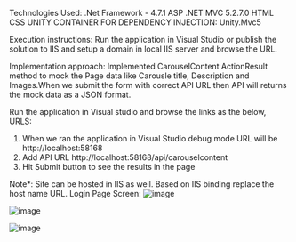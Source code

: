 Technologies Used:
.Net Framework - 4.7.1
ASP .NET MVC 5.2.7.0
HTML
CSS
UNITY CONTAINER FOR DEPENDENCY INJECTION: Unity.Mvc5

Execution instructions:
Run the application in Visual Studio or publish the solution to IIS and setup a domain in local IIS server and browse the URL.

Implementation approach:
Implemented CarouselContent ActionResult method to mock the Page data like Carousle title, Description and Images.When we submit the form with correct API URL then API will returns the mock data as a JSON format.

Run the application in Visual studio and browse the links as the below,
URLS:
1. When we ran the application in Visual Studio debug mode URL will be http://localhost:58168
2. Add API URL http://localhost:58168/api/carouselcontent
3. Hit Submit button to see the results in the page

Note*: Site can be hosted in IIS as well. Based on IIS binding replace the host name URL.
Login Page Screen:
![image](https://user-images.githubusercontent.com/123889984/215528539-39e4d1c3-c4f6-4a1f-9026-5af2524e207f.png)

![image](https://user-images.githubusercontent.com/123889984/215528774-52dddebb-f4aa-42c3-9bb7-a6d0ba9dc025.png)

![image](https://user-images.githubusercontent.com/123889984/215529025-2bc3d194-9487-4ce3-9676-265ed3d72c46.png)



